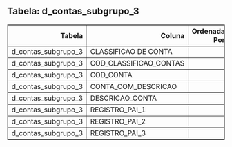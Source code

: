 
## Tabela: d_contas_subgrupo_3
<div class="table-responsive">
<table border="1" class="dataframe styled-table">
  <thead>
    <tr style="text-align: right;">
      <th>Tabela</th>
      <th>Coluna</th>
      <th>Ordenada Por</th>
      <th>Formato</th>
      <th>Está Oculto?</th>
      <th>Expressão</th>
    </tr>
  </thead>
  <tbody>
    <tr>
      <td>d_contas_subgrupo_3</td>
      <td>CLASSIFICAO DE CONTA</td>
      <td></td>
      <td>String</td>
      <td>False</td>
      <td></td>
    </tr>
    <tr>
      <td>d_contas_subgrupo_3</td>
      <td>COD_CLASSIFICAO_CONTAS</td>
      <td></td>
      <td>Int</td>
      <td>False</td>
      <td></td>
    </tr>
    <tr>
      <td>d_contas_subgrupo_3</td>
      <td>COD_CONTA</td>
      <td></td>
      <td>String</td>
      <td>False</td>
      <td></td>
    </tr>
    <tr>
      <td>d_contas_subgrupo_3</td>
      <td>CONTA_COM_DESCRICAO</td>
      <td></td>
      <td>String</td>
      <td>False</td>
      <td></td>
    </tr>
    <tr>
      <td>d_contas_subgrupo_3</td>
      <td>DESCRICAO_CONTA</td>
      <td></td>
      <td>String</td>
      <td>False</td>
      <td></td>
    </tr>
    <tr>
      <td>d_contas_subgrupo_3</td>
      <td>REGISTRO_PAI_1</td>
      <td></td>
      <td>String</td>
      <td>False</td>
      <td></td>
    </tr>
    <tr>
      <td>d_contas_subgrupo_3</td>
      <td>REGISTRO_PAI_2</td>
      <td></td>
      <td>String</td>
      <td>False</td>
      <td></td>
    </tr>
    <tr>
      <td>d_contas_subgrupo_3</td>
      <td>REGISTRO_PAI_3</td>
      <td></td>
      <td>String</td>
      <td>False</td>
      <td></td>
    </tr>
  </tbody>
</table>
</div>
            